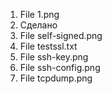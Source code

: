 1. File 1.png
2. Сделано
3. File self-signed.png
4. File testssl.txt
5. File ssh-key.png
6. File ssh-config.png
7. File tcpdump.png